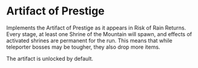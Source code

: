 # Artifact of Prestige

Implements the Artifact of Prestige as it appears in Risk of Rain Returns. Every stage, at least one Shrine of the Mountain will spawn, and effects of activated shrines are permanent for the run. This means that while teleporter bosses may be tougher, they also drop more items.

The artifact is unlocked by default.
